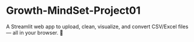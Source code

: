 # Growth-MindSet-Project01
A Streamlit web app to upload, clean, visualize, and convert CSV/Excel files — all in your browser. 🚀
